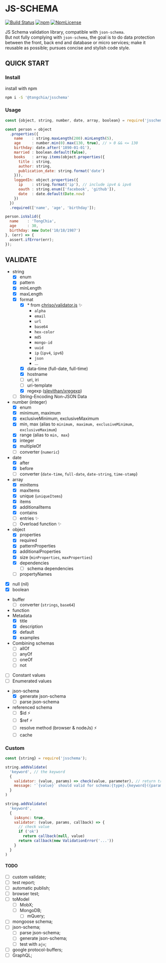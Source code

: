 JS-SCHEMA
=========
[![Build Status](https://travis-ci.org/TongChia/js-schema.svg?branch=master)](https://travis-ci.org/TongChia/js-schema) 
[![npm](https://img.shields.io/npm/v/@tongchia/jsschema.svg)](https://www.npmjs.com/package/@tongchia/jsschema) 
[![NpmLicense](https://img.shields.io/npm/l/@tongchia/jsschema.svg)](https://www.npmjs.com/package/@tongchia/jsschema) 

JS Schema validation library, compatible with `json-schema`.  
But not fully complying with `json-schema`,
the goal is to do data protection between the front, back end and database or micro services;
make it reusable as possible;
pursues concise and stylish code style.


QUICK START
-----------

### Install
install with npm
```bash
npm i -S '@tongchia/jsschema'
```

### Usage
```js
const {object, string, number, date, array, boolean} = require('jsschema');

const person = object
  .properties({
    name    : string.maxLength(200).minLength(5),
    age     : number.min(0).max(130, true), // > 0 && <= 130
    birthday: date.after('1890-01-01'),
    married : boolean.default(false),
    books   : array.items(object.properties({
      title : string,
      author: string,
      publication_date: string.format('date')
    })),
    loggedIn: object.properties({
      ip    : string.format('ip'), // include ipv4 & ipv6
      oauth : string.enum(['facebook', 'github']),
      date  : date.default(Date.now)
    })
  })
  .required(['name', 'age', 'birthday']);

person.isValid({
  name    : 'TongChia',
  age     : 30,
  birthday: new Date('10/18/1987')
}, (err) => {
  assert.ifError(err);
});
```

VALIDATE
---

- string
  - [x] enum
  - [x] pattern
  - [x] minLength
  - [x] maxLength
  - [x] format
    - [x] \* from [chriso/validator.js](https://github.com/chriso/validator.js) ✨
      - `alpha`
      - `email`
      - `url`
      - `base64`
      - `hex-color`
      - `md5`
      - `mongo-id`
      - `uuid`
      - `ip` (`ipv4`, `ipv6`)
      - `json`
      - ...
    - [x] data-time (full-date, full-time)
    - [x] hostname
    - [ ] uri, iri 
    - [ ] uri-template
    - [x] regexp ([slevithan/xregexp](https://github.com/slevithan/xregexp))
  - [ ] String-Encoding Non-JSON Data
- number (integer)
  - [x] enum
  - [x] minimum, maximum
  - [x] exclusiveMinimum, exclusiveMaximum
  - [x] min, max (alias to `minimum, maximum, exclusiveMinimum, exclusiveMaximum`)
  - [x] range (alias to `min, max`)
  - [x] integer
  - [x] multipleOf
  - [ ] converter (`numeric`)
- date
  - [x] after
  - [x] before
  - [ ] converter (`date-time`, `full-date`, `date-string`, `time-stamp`)
- array
  - [x] minItems
  - [x] maxItems
  - [x] unique (`uniqueItems`)
  - [x] items
  - [x] additionalItems
  - [x] contains
  - [ ] entries ✨
  - [ ] Overload function ✨
- object
  - [x] properties
  - [x] required
  - [x] patternProperties
  - [x] additionalProperties
  - [x] size (`minProperties`, `maxProperties`)
  - [x] dependencies
    - [ ] schema dependencies
  - [ ] propertyNames
- [x] null (nil)
- [x] boolean
- buffer
  - [ ] converter (`strings`, `base64`)
- function
- Metadata
  - [x] title
  - [x] description
  - [x] default
  - [x] examples
- Combining schemas
  - [ ] allOf
  - [ ] anyOf
  - [ ] oneOf
  - [ ] not
- [ ] Constant values
- [ ] Enumerated values
- json-schema
  - [x] generate json-schema
  - [ ] parse json-schema
- referenced schema
  - [ ] $id ⚡️
  - [ ] $ref ⚡️
  - [ ] resolve method (browser & nodeJs) ⚡️
  - [ ] cache

### Custom
```javascript
const {string} = require('jsschema');

string.addValidate(
  'keyword', // the keyword
  {
    validator: (value, params) => check(value, parameter), // return true/false;
    message: '`{value}` should valid for schema:{type}.{keyword}({params})',
  }
)

string.addValidate(
  'keyword',
  {
    isAsync: true,
    validator: (value, params, callback) => {
      // check value
      if ('ok')
        return callback(null, value)
      return callback(new ValidationError('...'))
    }
  }
)
```

#### TODO
- [ ] custom validate;
- [ ] test report;
- [ ] automatic publish;
- [ ] browser test;
- [ ] toModel
  - [ ] MobX;
  - [ ] MongoDB;
    - [ ] mQuery;
- [ ] mongoose schema;
- [ ] json-schema;
  - [ ] parse json-schema;
  - [ ] generate json-schema;
  - [ ] test with `ajv`;
- [ ] google protocol-buffers;
- [ ] GraphQL;
